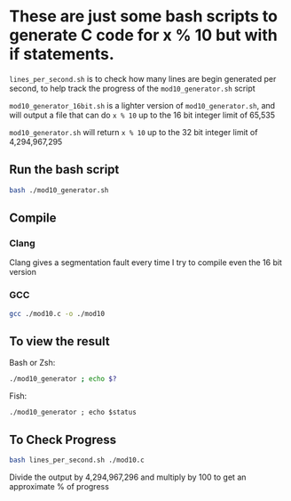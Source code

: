 # These are just some bash scripts to generate C code for x % 10 but with if statements.

`lines_per_second.sh` is to check how many lines are begin generated per second, to help track the progress of the `mod10_generator.sh` script

`mod10_generator_16bit.sh` is a lighter version of `mod10_generator.sh`, and will output a file that can do `x % 10` up to the 16 bit integer limit of 65,535

`mod10_generator.sh` will return `x % 10` up to the 32 bit integer limit of 4,294,967,295

## Run the bash script
```bash 
bash ./mod10_generator.sh
```

## Compile
### Clang
Clang gives a segmentation fault every time I try to compile even the 16 bit version
### GCC
```bash 
gcc ./mod10.c -o ./mod10
```

## To view the result
Bash or Zsh: 
```bash 
./mod10_generator ; echo $?
```
Fish:
```fish
./mod10_generator ; echo $status
```

## To Check Progress
```bash
bash lines_per_second.sh ./mod10.c
```
Divide the output by 4,294,967,296 and multiply by 100 to get an approximate % of progress
